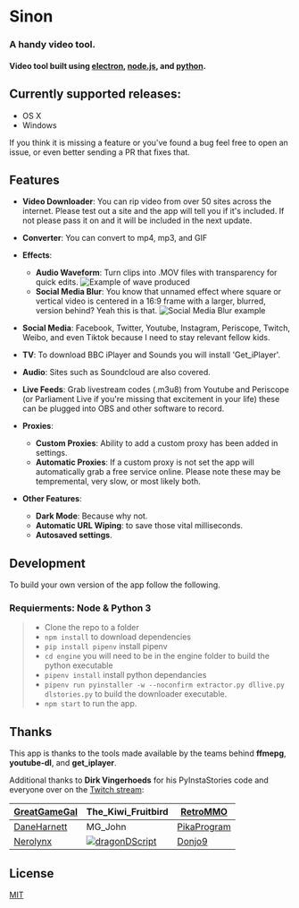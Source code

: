 
# Sinon
### A handy video tool.
#### Video tool built using [electron](http://electron.atom.io/), [node.js](https://nodejs.org/), and [python](https://www.python.org/).

## Currently supported releases:

* OS X
* Windows

If you think it is missing a feature or you've found a bug feel free to open an issue, or even better sending a PR that fixes that.

## Features

*  __Video Downloader__: You can rip video from over 50 sites across the internet. Please test out a site and the app will tell you if it's included. If not please pass it on and it will be included in the next update.

*  __Converter__: You can convert to mp4, mp3, and GIF

*  __Effects__:
	* **Audio Waveform**: Turn clips into .MOV files with transparency for quick edits.
	![Example of wave produced](https://raw.githubusercontent.com/JCGithu/jackgracie.co.uk/master/dist/wave.jpg)
	* **Social Media Blur**: You know that unnamed effect where square or vertical video is centered in a 16:9 frame with a larger, blurred, version behind? Yeah this is that.
	![Social Media Blur example](https://raw.githubusercontent.com/JCGithu/jackgracie.co.uk/master/dist/blur.jpg)


*  __Social Media__: Facebook, Twitter, Youtube, Instagram, Periscope, Twitch, Weibo, and even Tiktok because I need to stay relevant fellow kids.

*  __TV__:  To download BBC iPlayer and Sounds you will install 'Get_iPlayer'.

*  __Audio__: Sites such as Soundcloud are also covered.

*  __Live Feeds__: Grab livestream codes (.m3u8) from Youtube and Periscope (or Parliament Live if you're missing that excitement in your life) these can be plugged into OBS and other software to record.

*  __Proxies__:
	* **Custom Proxies**: Ability to add a custom proxy has been added in settings.
	* **Automatic Proxies**: If a custom proxy is not set the app will automatically grab a free service online. Please note these may be tempremental, very slow, or most likely both.

*  __Other Features__:
	* **Dark Mode**: Because why not.
	* **Automatic URL Wiping**: to save those vital milliseconds.
	* **Autosaved settings**.

## Development
To build your own version of the app follow the following.
### Requierments: Node & Python 3 
> * Clone the repo to a folder
> * `npm install` to download dependencies
> * `pip install pipenv` install pipenv
> * `cd engine` you will need to be in the engine folder to build the python executable
> * `pipenv install` install python dependancies
> * `pipenv run pyinstaller -w --noconfirm extractor.py dllive.py dlstories.py` to build the downloader executable.
> * `npm start` to run the app.

## Thanks

This app is thanks to the tools made available by the teams behind __ffmepg__, __youtube-dl__, and __get_iplayer__.

Additional thanks to __Dirk Vingerhoeds__ for his PyInstaStories code and everyone over on the [Twitch stream](https://twitch.tv/colloquialowl):


| [GreatGameGal](https://twitch.tv/greatgamegal) |  The_Kiwi_Fruitbird | [RetroMMO](https://twitch.tv/retrommo) |
|--------------|---|---|
| [DaneHarnett](https://twitch.tv/daneharnett) | MG_John | [PikaProgram](https://github.com/PikaProgram) |
| [Nerolynx](https://github.com/nqngo) | <a href="https://github.com/dragonDScript" rel="dragonDScript">![dragonDScript](https://avatars2.githubusercontent.com/u/46191980?s=25)</a> | [Donjo9](https://github.com/donjo9) |


## License

[MIT](LICENSE)
